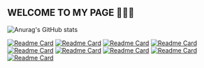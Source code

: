 ## WELCOME TO MY PAGE 👋👋👋

![Anurag's GitHub stats](https://github-readme-stats.vercel.app/api?username=minhnhutZzz&theme=radical&show_icons=true&hide=contribs,,issues,prs)

[![Readme Card](https://github-readme-stats.vercel.app/api/pin/?username=minhnhutZzz&theme=merko&show_icons=true&repo=8_puzzle)](https://github.com/minhnhutZzz/8_puzzle)
[![Readme Card](https://github-readme-stats.vercel.app/api/pin/?username=minhnhutZzz&theme=algolia&show_icons=true&repo=Game_Pursuit)](https://github.com/minhnhutZzz/Game_Pursuit)
[![Readme Card](https://github-readme-stats.vercel.app/api/pin/?username=minhnhutZzz&theme=yeblu&show_icons=true&repo=AI_Search-Algorithm)](https://github.com/minhnhutZzz/AI_Search-Algorithm)
[![Readme Card](https://github-readme-stats.vercel.app/api/pin/?username=minhnhutZzz&theme=outrun&show_icons=true&repo=Numpy__Library)](https://github.com/minhnhutZzz/Numpy__Library)
[![Readme Card](https://github-readme-stats.vercel.app/api/pin/?username=minhnhutZzz&theme=great-gatsby&show_icons=true&repo=Pandas_Library)](https://github.com/minhnhutZzz/Pandas_Library)
[![Readme Card](https://github-readme-stats.vercel.app/api/pin/?username=minhnhutZzz&theme=algolia&show_icons=true&repo=BaiTap_LTWeb)](https://github.com/minhnhutZzz/BaiTap_LTWeb.git)
[![Readme Card](https://github-readme-stats.vercel.app/api/pin/?username=minhnhutZzz&theme=yeblu&show_icons=true&repo=BaiTap_LTWeb_New)](https://github.com/minhnhutZzz/BaiTap_LTWeb_New)
[![Readme Card](https://github-readme-stats.vercel.app/api/pin/?username=minhnhutZzz&theme=merko&show_icons=true&repo=Demo_SpringBoot)](https://github.com/minhnhutZzz/Demo_SpringBoot)
[![Readme Card](https://github-readme-stats.vercel.app/api/pin/?username=minhnhutZzz&theme=outrun&show_icons=true&repo=DoAn_DBMS_QuanLyNhanVien)](https://github.com/minhnhutZzz/DoAn_DBMS_QuanLyNhanVien)
